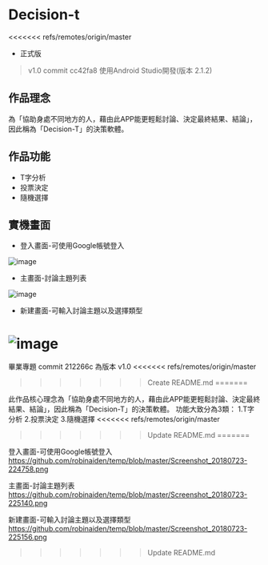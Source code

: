 # Decision-t
<<<<<<< refs/remotes/origin/master
* 正式版
>v1.0 commit cc42fa8
>使用Android Studio開發(版本 2.1.2)

## 作品理念
為「協助身處不同地方的人，藉由此APP能更輕鬆討論、決定最終結果、結論」，因此稱為「Decision-T」的決策軟體。

## 作品功能
* T字分析
* 投票決定
* 隨機選擇

## 實機畫面

* 登入畫面-可使用Google帳號登入

![image](https://github.com/robinaiden/temp/blob/master/001.png)

* 主畫面-討論主題列表

![image](https://github.com/robinaiden/temp/blob/master/002.png)

* 新建畫面-可輸入討論主題以及選擇類型

![image](https://github.com/robinaiden/temp/blob/master/003.png)
=======
畢業專題
commit 212266c 為版本 v1.0
<<<<<<< refs/remotes/origin/master
>>>>>>> Create README.md
=======

此作品核心理念為「協助身處不同地方的人，藉由此APP能更輕鬆討論、決定最終結果、結論」，因此稱為「Decision-T」的決策軟體。
功能大致分為3類：
1.T字分析
2.投票決定
3.隨機選擇
<<<<<<< refs/remotes/origin/master
>>>>>>> Update README.md
=======

登入畫面-可使用Google帳號登入
https://github.com/robinaiden/temp/blob/master/Screenshot_20180723-224758.png

主畫面-討論主題列表
https://github.com/robinaiden/temp/blob/master/Screenshot_20180723-225140.png

新建畫面-可輸入討論主題以及選擇類型
https://github.com/robinaiden/temp/blob/master/Screenshot_20180723-225156.png
>>>>>>> Update README.md
